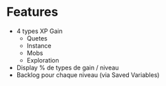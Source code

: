 # Features 

- 4 types XP Gain
    - Quetes
    - Instance
    - Mobs
    - Exploration
- Display % de types de gain / niveau
- Backlog pour chaque niveau (via Saved Variables)